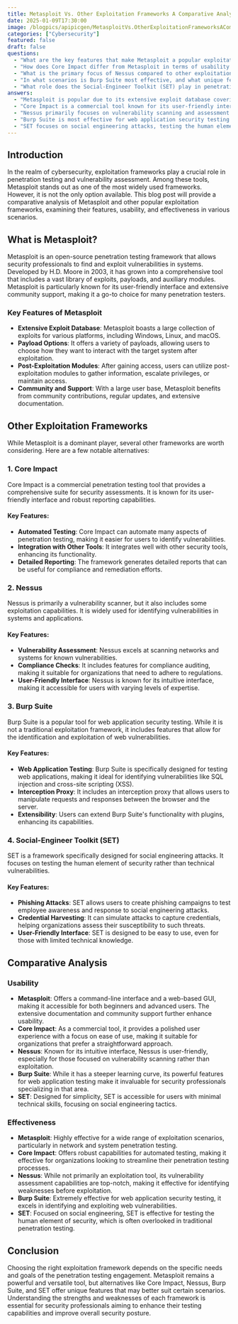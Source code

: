 ```yaml
---
title: Metasploit Vs. Other Exploitation Frameworks A Comparative Analysis
date: 2025-01-09T17:30:00
image: /blogpics/apipicgen/MetasploitVs.OtherExploitationFrameworksAComparativeAnalysis-5TSSAZKHKH.jpg
categories: ["Cybersecurity"]
featured: false
draft: false
questions:
  - "What are the key features that make Metasploit a popular exploitation framework?"
  - "How does Core Impact differ from Metasploit in terms of usability and features?"
  - "What is the primary focus of Nessus compared to other exploitation frameworks?"
  - "In what scenarios is Burp Suite most effective, and what unique features does it offer?"
  - "What role does the Social-Engineer Toolkit (SET) play in penetration testing?"
answers:
  - "Metasploit is popular due to its extensive exploit database covering multiple platforms, a variety of payload options, post-exploitation modules for further system interaction, and strong community support with regular updates and extensive documentation."
  - "Core Impact is a commercial tool known for its user-friendly interface and automated testing capabilities, which streamline penetration testing processes. It also offers detailed reporting and integrates well with other security tools, whereas Metasploit is open-source with a focus on a vast exploit library and community-driven support."
  - "Nessus primarily focuses on vulnerability scanning and assessment rather than exploitation. It excels at identifying known vulnerabilities and compliance auditing, making it suitable for organizations needing to adhere to regulations, with some limited exploitation capabilities."
  - "Burp Suite is most effective for web application security testing. It offers features like an interception proxy to manipulate web traffic, identification and exploitation of web vulnerabilities such as SQL injection and XSS, and extensibility through plugins, making it ideal for security professionals specializing in web apps."
  - "SET focuses on social engineering attacks, testing the human element of security. It allows users to create phishing campaigns, simulate credential harvesting attacks, and is designed to be user-friendly even for those with limited technical skills, addressing security risks often overlooked by traditional technical penetration testing."
---
```

## Introduction

In the realm of cybersecurity, exploitation frameworks play a crucial role in penetration testing and vulnerability assessment. Among these tools, Metasploit stands out as one of the most widely used frameworks. However, it is not the only option available. This blog post will provide a comparative analysis of Metasploit and other popular exploitation frameworks, examining their features, usability, and effectiveness in various scenarios.

## What is Metasploit?

Metasploit is an open-source penetration testing framework that allows security professionals to find and exploit vulnerabilities in systems. Developed by H.D. Moore in 2003, it has grown into a comprehensive tool that includes a vast library of exploits, payloads, and auxiliary modules. Metasploit is particularly known for its user-friendly interface and extensive community support, making it a go-to choice for many penetration testers.

### Key Features of Metasploit

- **Extensive Exploit Database**: Metasploit boasts a large collection of exploits for various platforms, including Windows, Linux, and macOS.
- **Payload Options**: It offers a variety of payloads, allowing users to choose how they want to interact with the target system after exploitation.
- **Post-Exploitation Modules**: After gaining access, users can utilize post-exploitation modules to gather information, escalate privileges, or maintain access.
- **Community and Support**: With a large user base, Metasploit benefits from community contributions, regular updates, and extensive documentation.

## Other Exploitation Frameworks

While Metasploit is a dominant player, several other frameworks are worth considering. Here are a few notable alternatives:

### 1. **Core Impact**

Core Impact is a commercial penetration testing tool that provides a comprehensive suite for security assessments. It is known for its user-friendly interface and robust reporting capabilities.

#### Key Features:
- **Automated Testing**: Core Impact can automate many aspects of penetration testing, making it easier for users to identify vulnerabilities.
- **Integration with Other Tools**: It integrates well with other security tools, enhancing its functionality.
- **Detailed Reporting**: The framework generates detailed reports that can be useful for compliance and remediation efforts.

### 2. **Nessus**

Nessus is primarily a vulnerability scanner, but it also includes some exploitation capabilities. It is widely used for identifying vulnerabilities in systems and applications.

#### Key Features:
- **Vulnerability Assessment**: Nessus excels at scanning networks and systems for known vulnerabilities.
- **Compliance Checks**: It includes features for compliance auditing, making it suitable for organizations that need to adhere to regulations.
- **User-Friendly Interface**: Nessus is known for its intuitive interface, making it accessible for users with varying levels of expertise.

### 3. **Burp Suite**

Burp Suite is a popular tool for web application security testing. While it is not a traditional exploitation framework, it includes features that allow for the identification and exploitation of web vulnerabilities.

#### Key Features:
- **Web Application Testing**: Burp Suite is specifically designed for testing web applications, making it ideal for identifying vulnerabilities like SQL injection and cross-site scripting (XSS).
- **Interception Proxy**: It includes an interception proxy that allows users to manipulate requests and responses between the browser and the server.
- **Extensibility**: Users can extend Burp Suite's functionality with plugins, enhancing its capabilities.

### 4. **Social-Engineer Toolkit (SET)**

SET is a framework specifically designed for social engineering attacks. It focuses on testing the human element of security rather than technical vulnerabilities.

#### Key Features:
- **Phishing Attacks**: SET allows users to create phishing campaigns to test employee awareness and response to social engineering attacks.
- **Credential Harvesting**: It can simulate attacks to capture credentials, helping organizations assess their susceptibility to such threats.
- **User-Friendly Interface**: SET is designed to be easy to use, even for those with limited technical knowledge.

## Comparative Analysis

### Usability

- **Metasploit**: Offers a command-line interface and a web-based GUI, making it accessible for both beginners and advanced users. The extensive documentation and community support further enhance usability.
- **Core Impact**: As a commercial tool, it provides a polished user experience with a focus on ease of use, making it suitable for organizations that prefer a straightforward approach.
- **Nessus**: Known for its intuitive interface, Nessus is user-friendly, especially for those focused on vulnerability scanning rather than exploitation.
- **Burp Suite**: While it has a steeper learning curve, its powerful features for web application testing make it invaluable for security professionals specializing in that area.
- **SET**: Designed for simplicity, SET is accessible for users with minimal technical skills, focusing on social engineering tactics.

### Effectiveness

- **Metasploit**: Highly effective for a wide range of exploitation scenarios, particularly in network and system penetration testing.
- **Core Impact**: Offers robust capabilities for automated testing, making it effective for organizations looking to streamline their penetration testing processes.
- **Nessus**: While not primarily an exploitation tool, its vulnerability assessment capabilities are top-notch, making it effective for identifying weaknesses before exploitation.
- **Burp Suite**: Extremely effective for web application security testing, it excels in identifying and exploiting web vulnerabilities.
- **SET**: Focused on social engineering, SET is effective for testing the human element of security, which is often overlooked in traditional penetration testing.

## Conclusion

Choosing the right exploitation framework depends on the specific needs and goals of the penetration testing engagement. Metasploit remains a powerful and versatile tool, but alternatives like Core Impact, Nessus, Burp Suite, and SET offer unique features that may better suit certain scenarios. Understanding the strengths and weaknesses of each framework is essential for security professionals aiming to enhance their testing capabilities and improve overall security posture.